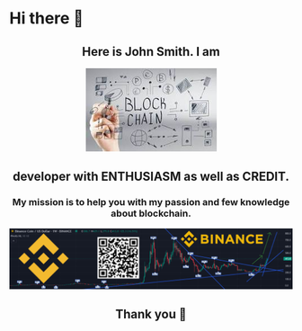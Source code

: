 
<div align="center">

  <h1 align="left"> Hi there 🚀 </h1>
  
  <h2>Here is John Smith. I am</h2>

  ![Bitcoin to the Moon 🚀🌕📈 $BTC (Bitcoin) and Binance Coin ($BNB) will soon reach a new all-time high, let me explain why I think that Customizable Cryptocurrency Dashboard with Chart Candlestick Price Movement Volume Bull market bullish Trend](my_images/blockchain.jpg)
  
  <h2>developer with ENTHUSIASM as well as CREDIT.</h2>

  <h3>My mission is to help you with my passion and few knowledge about blockchain.</h3>
  
  ![Bitcoin to the Moon 🚀🌕📈 $BTC (Bitcoin) and Binance Coin ($BNB) will soon reach a new all-time high, let me explain why I think that Customizable Cryptocurrency Dashboard with Chart Candlestick Price Movement Volume Bull market bullish Trend](my_images/Binance_chart.png)

  <h2>Thank you 👋 </h2>
</div>
